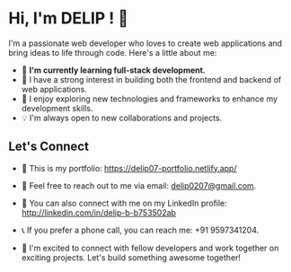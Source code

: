 # Hi, I'm DELIP ! 👋

I'm a passionate web developer who loves to create web applications and bring ideas to life through code. Here's a little about me:

- 🔭 **I'm currently learning full-stack development.**  
- 🌱 I have a strong interest in building both the frontend and backend of web applications.  
- 🚀 I enjoy exploring new technologies and frameworks to enhance my development skills.  
- 💡 I'm always open to new collaborations and projects.

## Let's Connect

- 💼 This is my portfolio: https://delip07-portfolio.netlify.app/
- 📧 Feel free to reach out to me via email: delip0207@gmail.com.
- 📱 You can also connect with me on my LinkedIn profile: http://linkedin.com/in/delip-b-b753502ab
- 📞 If you prefer a phone call, you can reach me: +91 9597341204.

- 🚀 I'm excited to connect with fellow developers and work together on exciting projects. Let's build something awesome together!
